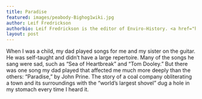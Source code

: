 ```yaml
---
title: Paradise
featured: images/peabody-Bighog1wiki.jpg
author: Leif Fredrickson
authorbio: Leif Fredrickson is the editor of Enviro-History. <a href="https://www.twitter.com/@leiffredrickson">@LeifFredrickson</a>
layout: post
---
```


<p>When I was a child, my dad played songs for me and my sister on the guitar. He was self-taught and didn’t have a large repertoire. Many of the songs he sang were sad, such as “Sea of Heartbreak” and “Tom Dooley.” But there was one song my dad played that affected me much more deeply than the others: “Paradise,” by John Prine. The story of a coal company obliterating a town and its surroundings with the “world’s largest shovel” dug a hole in my stomach every time I heard it. </p>
